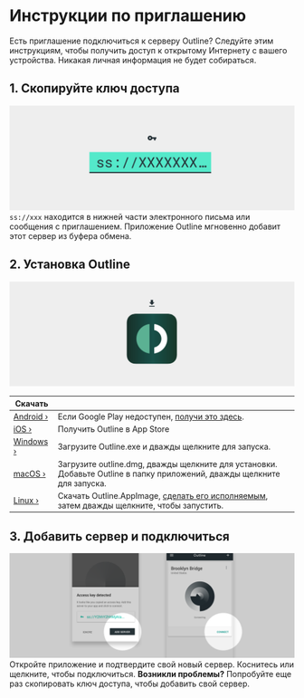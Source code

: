 # Инструкции по приглашению

Есть приглашение подключиться к серверу Outline? Следуйте этим инструкциям, чтобы получить доступ к открытому Интернету с вашего устройства. Никакая личная информация не будет собираться.

## 1. Скопируйте ключ доступа
![Копировать ключ доступа](invitation-instructions-001.png "Copy your access key")
`ss://xxx` находится в нижней части электронного письма или сообщения с приглашением. Приложение Outline мгновенно добавит этот сервер из буфера обмена.


## 2. Установка Outline
![Установка Outline](invitation-instructions-002.png "Install Outline")

|Скачать|  |
| ------------- | ------------- |
| [Android ›](https://play.google.com/store/apps/details?id=org.outline.android.client) | Если Google Play недоступен, [получи это здесь](https://github.com/Jigsaw-Code/outline-releases/blob/master/client/Outline.apk?raw=true). |
| [iOS ›](https://itunes.apple.com/app/outline-app/id1356177741) | Получить Outline в App Store |
| [Windows ›](https://s3.amazonaws.com/outline-releases/client/Outline-Client.exe) | Загрузите Outline.exe и дважды щелкните для запуска. |
| [macOS ›](https://itunes.apple.com/app/outline-app/id1356178125) | Загрузите outline.dmg, дважды щелкните для установки. Добавьте Outline в папку приложений, дважды щелкните для запуска. |
| [Linux ›]( https://s3.amazonaws.com/outline-releases/client/Outline-Client.AppImage) | Скачать Outline.AppImage, [сделать его исполняемым](https://docs.appimage.org/introduction/quickstart.html), затем дважды щелкните, чтобы запустить. |


## 3. Добавить сервер и подключиться
![Добавить сервер и подключиться](invitation-instructions-003.png "Add server and connect")
Откройте приложение и подтвердите свой новый сервер. Коснитесь или щелкните, чтобы подключиться.
**Возникли проблемы?** Попробуйте еще раз скопировать ключ доступа, чтобы добавить свой сервер.
